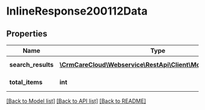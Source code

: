 # InlineResponse200112Data

## Properties
Name | Type | Description | Notes
------------ | ------------- | ------------- | -------------
**search_results** | [**\CrmCareCloud\Webservice\RestApi\Client\Model\SearchResult[]**](SearchResult.md) | List of the results. | [optional] 
**total_items** | **int** | Count of the results. | [optional] 

[[Back to Model list]](../../README.md#documentation-for-models) [[Back to API list]](../../README.md#documentation-for-api-endpoints) [[Back to README]](../../README.md)


